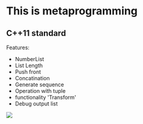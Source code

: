# This is metaprogramming

## C++11 standard

Features:
- NumberList
- List Length
- Push front
- Concatination
- Generate sequence
- Operation with tuple
- functionality 'Transform'
- Debug output list

[![](http://img.youtube.com/vi/rvYZRskNV3w/0.jpg)](http://www.youtube.com/watch?v=rvYZRskNV3w "")
